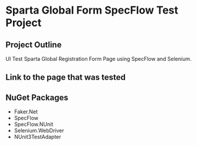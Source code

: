 # Sparta Global Form SpecFlow Test Project

## Project Outline
UI Test Sparta Global Registration Form Page using SpecFlow and Selenium.

## Link to the page that was tested
[Sparta Global Registration From Page]: http://automation-form.spartaglobal.education/

## NuGet Packages
* Faker.Net
* SpecFlow
* SpecFlow.NUnit
* Selenium.WebDriver
* NUnit3TestAdapter
